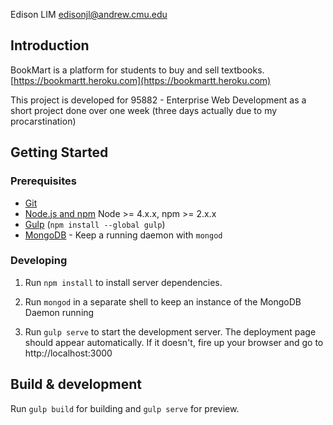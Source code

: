 Edison LIM
edisonjl@andrew.cmu.edu

## Introduction
BookMart is a platform for students to buy and sell textbooks. 
[https://bookmartt.heroku.com](https://bookmartt.heroku.com)

This project is developed for 95882 - Enterprise Web Development as a short project done over one week (three days actually due to my procarstination)


## Getting Started

### Prerequisites

- [Git](https://git-scm.com/)
- [Node.js and npm](nodejs.org) Node >= 4.x.x, npm >= 2.x.x
- [Gulp](http://gulpjs.com/) (`npm install --global gulp`)
- [MongoDB](https://www.mongodb.org/) - Keep a running daemon with `mongod`

### Developing

1. Run `npm install` to install server dependencies.

2. Run `mongod` in a separate shell to keep an instance of the MongoDB Daemon running

3. Run `gulp serve` to start the development server. The deployment page should appear automatically. If it doesn't, fire up your browser and go to http://localhost:3000

## Build & development

Run `gulp build` for building and `gulp serve` for preview.
